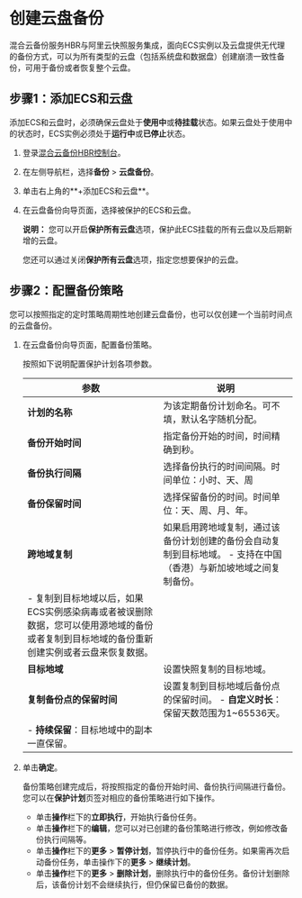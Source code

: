 # 创建云盘备份

混合云备份服务HBR与阿里云快照服务集成，面向ECS实例以及云盘提供无代理的备份方式，可以为所有类型的云盘（包括系统盘和数据盘）创建崩溃一致性备份，可用于备份或者恢复整个云盘。

## 步骤1：添加ECS和云盘

添加ECS和云盘时，必须确保云盘处于**使用中**或**待挂载**状态。如果云盘处于使用中的状态时，ECS实例必须处于**运行中**或**已停止**状态。

1.  登录[混合云备份HBR控制台](https://hbr.console.aliyun.com/)。

2.  在左侧导航栏，选择**备份** \> **云盘备份**。

3.  单击右上角的**+添加ECS和云盘**。

4.  在云盘备份向导页面，选择被保护的ECS和云盘。

    **说明：** 您可以开启**保护所有云盘**选项，保护此ECS挂载的所有云盘以及后期新增的云盘。

    您还可以通过关闭**保护所有云盘**选项，指定您想要保护的云盘。


## 步骤2：配置备份策略

您可以按照指定的定时策略周期性地创建云盘备份，也可以仅创建一个当前时间点的云盘备份。

1.  在云盘备份向导页面，配置备份策略。

    按照如下说明配置保护计划各项参数。

    |参数|说明|
    |--|--|
    |**计划的名称**|为该定期备份计划命名。可不填，默认名字随机分配。|
    |**备份开始时间**|指定备份开始的时间，时间精确到秒。|
    |**备份执行间隔**|选择备份执行的时间间隔。时间单位：小时、天、周|
    |**备份保留时间**|选择保留备份的时间。时间单位：天、周、月、年。|
    |**跨地域复制**|如果启用跨地域复制，通过该备份计划创建的备份会自动复制到目标地域。     -   支持在中国（香港）与新加坡地域之间复制备份。
    -   复制到目标地域以后，如果ECS实例感染病毒或者被误删除数据，您可以使用源地域的备份或者复制到目标地域的备份重新创建实例或者云盘来恢复数据。 |
    |**目标地域**|设置快照复制的目标地域。|
    |**复制备份点的保留时间**|设置复制到目标地域后备份点的保留时间。    -   **自定义时长**：保留天数范围为1~65536天。
    -   **持续保留**：目标地域中的副本一直保留。 |

2.  单击**确定**。

    备份策略创建完成后，将按照指定的备份开始时间、备份执行间隔进行备份。您可以在**保护计划**页签对相应的备份策略进行如下操作。

    -   单击**操作**栏下的**立即执行**，开始执行备份任务。
    -   单击**操作**栏下的**编辑**，您可以对已创建的备份策略进行修改，例如修改备份执行间隔等。
    -   单击**操作**栏下的**更多** \> **暂停计划**，暂停执行中的备份任务。如果需再次启动备份任务，单击操作下的**更多** \> **继续计划**。
    -   单击**操作**栏下的**更多** \> **删除计划**，删除执行中的备份任务。备份计划删除后，该备份计划不会继续执行，但仍保留已备份的数据。

